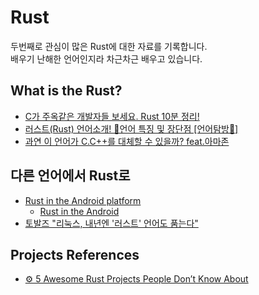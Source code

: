 # Rust
두번째로 관심이 많은 Rust에 대한 자료를 기록합니다.  
배우기 난해한 언어인지라 차근차근 배우고 있습니다.  

## What is the Rust?
- [C가 주옥같은 개발자들 보세요. Rust 10분 정리!](https://youtu.be/w1dlmOjDLX8)
- [러스트(Rust) 언어소개! 🥪언어 특징 및 장단점 [언어탐방🔎]](https://youtu.be/-uHfu3Qhbco)
- [과연 이 언어가 C.C++를 대체할 수 있을까? feat.아마존](https://youtu.be/S-01KjUJ3_Q)

## 다른 언어에서 Rust로
- [Rust in the Android platform](https://security.googleblog.com/2021/04/rust-in-android-platform.html)
  - [Rust in the Android](https://brunch.co.kr/@advisor/31)
- [토발즈 "리눅스, 내년엔 '러스트' 언어도 품는다"](https://zdnet.co.kr/view/?no=20220622162108)

## Projects References
- [⚙️ 5 Awesome Rust Projects People Don’t Know About](https://tomaszs2.medium.com/%EF%B8%8F-5-awesome-rust-projects-people-dont-know-about-9363b0a6fae2)